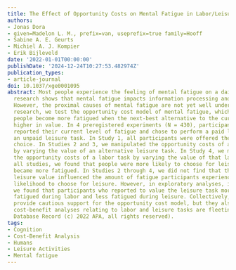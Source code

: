 ```yaml
---
title: The Effect of Opportunity Costs on Mental Fatigue in Labor/Leisure Trade-Offs
authors:
- Jonas Dora
- given=Madelon L. M., prefix=van, useprefix=true family=Hooff
- Sabine A. E. Geurts
- Michiel A. J. Kompier
- Erik Bijleveld
date: '2022-01-01T00:00:00'
publishDate: '2024-12-24T10:27:53.482974Z'
publication_types:
- article-journal
doi: 10.1037/xge0001095
abstract: Most people experience the feeling of mental fatigue on a daily basis. Previous
  research shows that mental fatigue impacts information processing and decision making.
  However, the proximal causes of mental fatigue are not yet well understood. In this
  research, we test the opportunity cost model of mental fatigue, which proposes that
  people become more fatigued when the next-best alternative to the current task is
  higher in value. In 4 preregistered experiments (N = 430), participants repeatedly
  reported their current level of fatigue and chose to perform a paid labor task versus
  an unpaid leisure task. In Study 1, all participants were offered the same labor/leisure
  choice. In Studies 2 and 3, we manipulated the opportunity costs of a labor task
  by varying the value of an alternative leisure task. In Study 4, we manipulated
  the opportunity costs of a labor task by varying the value of that labor task. In
  all studies, we found that people were more likely to choose for leisure as they
  became more fatigued. In Studies 2 through 4, we did not find that the manipulated
  leisure value influenced the amount of fatigue participants experienced nor the
  likelihood to choose for leisure. However, in exploratory analyses, in all studies,
  we found that participants who reported to value the leisure task more got more
  fatigued during labor and less fatigued during leisure. Collectively, these results
  provide cautious support for the opportunity cost model, but they also show that
  cost-benefit analyses relating to labor and leisure tasks are fleeting. (PsycInfo
  Database Record (c) 2022 APA, all rights reserved).
tags:
- Cognition
- Cost-Benefit Analysis
- Humans
- Leisure Activities
- Mental fatigue
---
```

